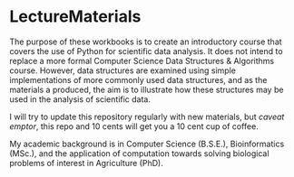 # LectureMaterials
The purpose of these workbooks is to create an introductory course that covers
the use of Python for scientific data analysis. It does not intend to replace a
more formal Computer Science Data Structures & Algorithms course. However, data
structures are examined using simple implementations of more commonly used data
structures, and as the materials a produced, the aim is to illustrate how these
structures may be used in the analysis of scientific data.

I will try to update this repository regularly with new materials, but
_caveat emptor_, this repo and 10 cents will get you a 10 cent cup of coffee.

My academic background is in Computer Science (B.S.E.), Bioinformatics (MSc.),
and the application of computation towards solving biological problems of
interest in Agriculture (PhD).
